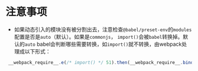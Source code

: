 # 注意事项
- 如果动态引入的模块没有被分割出去，注意检查`@babel/preset-env`的`modules`配置是否是`auto`（默认）。如果是`commonjs`， `import()`会被`babel`转换掉。默认的`auto` babel会判断哪些需要转换，如`import()`就不转换，由webpack处理成以下形式：

```javascript
 __webpack_require__.e(/* import() */ 51).then(__webpack_require__.bind(__webpack_require__, 21051));
```
